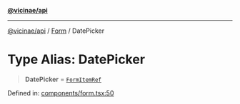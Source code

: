 [**@vicinae/api**](../../../../README.md)

***

[@vicinae/api](../../../../README.md) / [Form](../README.md) / DatePicker

# Type Alias: DatePicker

> **DatePicker** = [`FormItemRef`](../../../../type-aliases/FormItemRef.md)

Defined in: [components/form.tsx:50](https://github.com/vicinaehq/vicinae/blob/c742d5fc509336339909dd669955b863f086bf4e/api/src/api/components/form.tsx#L50)
